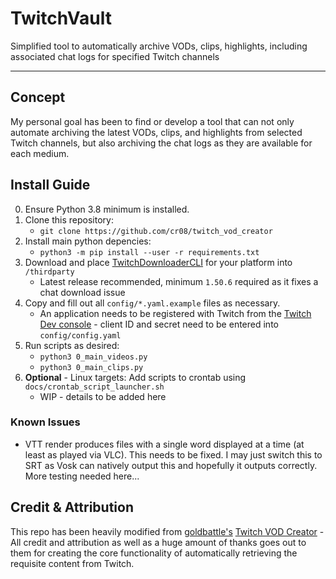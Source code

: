 # TwitchVault
Simplified tool to automatically archive VODs, clips, highlights, including associated chat logs for specified Twitch channels
***
## Concept
My personal goal has been to find or develop a tool that can not only automate archiving the latest VODs, clips, and highlights from selected Twitch channels, but also archiving the chat logs as they are available for each medium.

## Install Guide
0) Ensure Python 3.8 minimum is installed.
1) Clone this repository:
    * `git clone https://github.com/cr08/twitch_vod_creator`
2) Install main python depencies:
    * `python3 -m pip install --user -r requirements.txt`
3) Download and place [TwitchDownloaderCLI](https://github.com/lay295/TwitchDownloader/releases) for your platform into `/thirdparty`
    * Latest release recommended, minimum `1.50.6` required as it fixes a chat download issue
4) Copy and fill out all `config/*.yaml.example` files as necessary.
    * An application needs to be registered with Twitch from the [Twitch Dev console](https://dev.twitch.tv/) - client ID and secret need to be entered into `config/config.yaml`
5) Run scripts as desired:
    * `python3 0_main_videos.py`
    * `python3 0_main_clips.py`
6) __Optional__ - Linux targets: Add scripts to crontab using `docs/crontab_script_launcher.sh`
    * WIP - details to be added here

### Known Issues
* VTT render produces files with a single word displayed at a time (at least as played via VLC). This needs to be fixed. I may just switch this to SRT as Vosk can natively output this and hopefully it outputs correctly. More testing needed here...

## Credit & Attribution

This repo has been heavily modified from [goldbattle's](https://github.com/goldbattle) [Twitch VOD Creator](https://github.com/goldbattle/twitch_vod_creator) - All credit and attribution as well as a huge amount of thanks goes out to them for creating the core functionality of automatically retrieving the requisite content from Twitch.